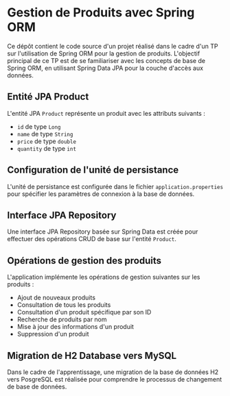 # Gestion de Produits avec Spring ORM

Ce dépôt contient le code source d'un projet réalisé dans le cadre d'un TP sur l'utilisation de Spring ORM pour la gestion de produits. L'objectif principal de ce TP est de se familiariser avec les concepts de base de Spring ORM, en utilisant Spring Data JPA pour la couche d'accès aux données.

## Entité JPA Product

L'entité JPA `Product` représente un produit avec les attributs suivants :
- `id` de type `Long`
- `name` de type `String`
- `price` de type `double`
- `quantity` de type `int`

## Configuration de l'unité de persistance

L'unité de persistance est configurée dans le fichier `application.properties` pour spécifier les paramètres de connexion à la base de données.

## Interface JPA Repository

Une interface JPA Repository basée sur Spring Data est créée pour effectuer des opérations CRUD de base sur l'entité `Product`.

## Opérations de gestion des produits

L'application implémente les opérations de gestion suivantes sur les produits :
- Ajout de nouveaux produits
- Consultation de tous les produits
- Consultation d'un produit spécifique par son ID
- Recherche de produits par nom
- Mise à jour des informations d'un produit
- Suppression d'un produit

## Migration de H2 Database vers MySQL

Dans le cadre de l'apprentissage, une migration de la base de données H2 vers PosgreSQL est réalisée pour comprendre le processus de changement de base de données.

